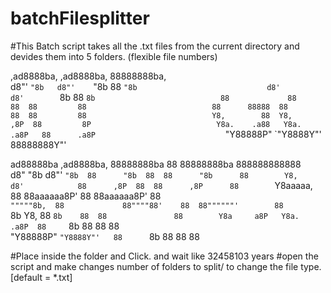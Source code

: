 # batchFilesplitter

#This Batch script takes all the .txt files from the current directory and devides them into 5 folders. (flexible file numbers)
                                                                       
  ,ad8888ba,     ,ad8888ba,    88888888ba,                             
 d8"'    `"8b   d8"'    `"8b   88      `"8b                            
d8'            d8'        `8b  88        `8b                           
88             88          88  88         88                           
88      88888  88          88  88         88                           
Y8,        88  Y8,        ,8P  88         8P                           
 Y8a.    .a88   Y8a.    .a8P   88      .a8P                            
  `"Y88888P"     `"Y8888Y"'    88888888Y"'                             
                                                                       
                                                                       
                                                                       
 ad88888ba     ,ad8888ba,   88888888ba   88  88888888ba  888888888888  
d8"     "8b   d8"'    `"8b  88      "8b  88  88      "8b      88       
Y8,          d8'            88      ,8P  88  88      ,8P      88       
`Y8aaaaa,    88             88aaaaaa8P'  88  88aaaaaa8P'      88       
  `"""""8b,  88             88""""88'    88  88""""""'        88       
        `8b  Y8,            88    `8b    88  88               88       
Y8a     a8P   Y8a.    .a8P  88     `8b   88  88               88       
 "Y88888P"     `"Y8888Y"'   88      `8b  88  88               88       
                                                                       
                                                                       

#Place inside the folder and Click. and wait like 32458103 years 
#open the script and make changes number of folders to split/ to change the file type. [default = *.txt]

